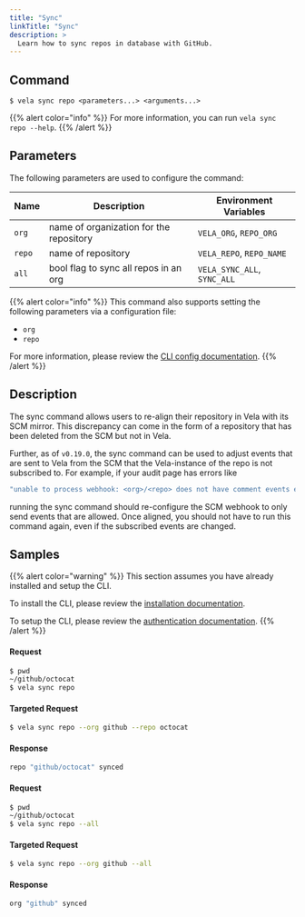 ```yaml
---
title: "Sync"
linkTitle: "Sync"
description: >
  Learn how to sync repos in database with GitHub.
---
```


## Command

```
$ vela sync repo <parameters...> <arguments...>
```

{{% alert color="info" %}}
For more information, you can run `vela sync repo --help`.
{{% /alert %}}

## Parameters

The following parameters are used to configure the command:

| Name     | Description                             | Environment Variables        |
| -------- | --------------------------------------- | ---------------------------- |
| `org`    | name of organization for the repository | `VELA_ORG`, `REPO_ORG`       |
| `repo`   | name of repository                      | `VELA_REPO`, `REPO_NAME`     |
| `all`    | bool flag to sync all repos in an org   | `VELA_SYNC_ALL`, `SYNC_ALL`  |

{{% alert color="info" %}}
This command also supports setting the following parameters via a configuration file:

- `org`
- `repo`

For more information, please review the [CLI config documentation](/docs/reference/cli/config/).
{{% /alert %}}

## Description

The sync command allows users to re-align their repository in Vela with its SCM mirror. This discrepancy can come in the form of a repository that has been deleted from the SCM but not in Vela. 

Further, as of `v0.19.0`, the sync command can be used to adjust events that are sent to Vela from the SCM that the Vela-instance of the repo is not subscribed to. For example, if your audit page has errors like

```sh
"unable to process webhook: <org>/<repo> does not have comment events enabled"
```

running the sync command should re-configure the SCM webhook to only send events that are allowed. Once aligned, you should not have to run this command again, even if the subscribed events are changed.

## Samples

{{% alert color="warning" %}}
This section assumes you have already installed and setup the CLI.

To install the CLI, please review the [installation documentation](/docs/reference/cli/install/).

To setup the CLI, please review the [authentication documentation](/docs/reference/cli/authentication/).
{{% /alert %}}

#### Request

```sh
$ pwd
~/github/octocat
$ vela sync repo
```

#### Targeted Request

```sh
$ vela sync repo --org github --repo octocat
```

#### Response

```sh
repo "github/octocat" synced
```

#### Request

```sh
$ pwd
~/github/octocat
$ vela sync repo --all
```

#### Targeted Request

```sh
$ vela sync repo --org github --all
```

#### Response

```sh
org "github" synced